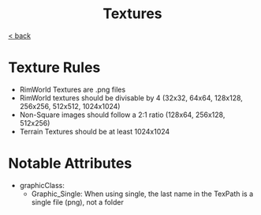 <h1 align="center">Textures </h1>

[< back](../../README.md)

# Texture Rules
- RimWorld Textures are .png files
- RimWorld textures should be divisable by 4 (32x32, 64x64, 128x128, 256x256, 512x512, 1024x1024)
- Non-Square images should follow a 2:1 ratio (128x64, 256x128, 512x256)
- Terrain Textures should be at least 1024x1024

# Notable Attributes
- graphicClass: 
    - Graphic_Single: When using single, the last name in the TexPath is a single file (png), not a folder
